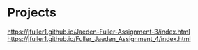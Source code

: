# Projects
https://jfuller1.github.io/Jaeden-Fuller-Assignment-3/index.html
<br>
https://jfuller1.github.io/Fuller_Jaeden_Assignment_4/index.html
